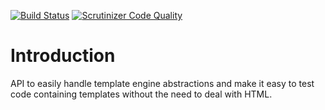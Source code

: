 [![Build Status](https://travis-ci.org/fkooman/php-lib-tpl-twig.svg)](https://travis-ci.org/fkooman/php-lib-tpl-twig)
[![Scrutinizer Code Quality](https://scrutinizer-ci.com/g/fkooman/php-lib-tpl-twig/badges/quality-score.png?b=master)](https://scrutinizer-ci.com/g/fkooman/php-lib-tpl-twig/?branch=master)

# Introduction
API to easily handle template engine abstractions and make it easy to test
code containing templates without the need to deal with HTML.
